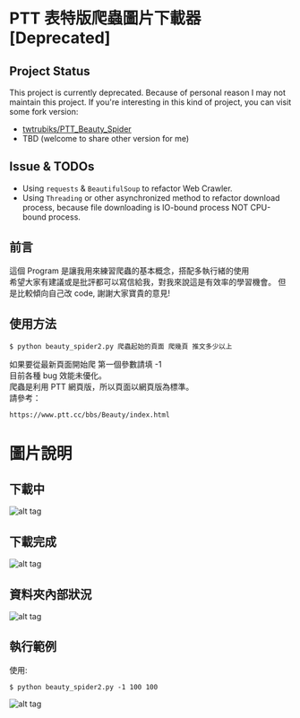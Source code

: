 # PTT 表特版爬蟲圖片下載器[Deprecated]

## Project Status
This project is currently deprecated. Because of personal reason I may not maintain this project. If you're interesting in this kind of project, you can visit some fork version:

- [twtrubiks/PTT_Beauty_Spider](https://github.com/twtrubiks/PTT_Beauty_Spider)
- TBD (welcome to share other version for me)


## Issue & TODOs
- Using `requests` & `BeautifulSoup` to refactor Web Crawler.
- Using `Threading` or other asynchronized method to refactor download process, because file downloading is IO-bound process NOT CPU-bound process.


## 前言
這個 Program 是讓我用來練習爬蟲的基本概念，搭配多執行緒的使用 <br>
希望大家有建議或是批評都可以寫信給我，對我來說這是有效率的學習機會。
但是比較傾向自己改 code, 謝謝大家寶貴的意見! <br>

## 使用方法
```
$ python beauty_spider2.py 爬蟲起始的頁面 爬幾頁 推文多少以上 
```
如果要從最新頁面開始爬 第一個參數請填 -1 <br>
目前各種 bug 效能未優化。<br>
爬蟲是利用 PTT 網頁版，所以頁面以網頁版為標準。<br>
請參考： <br>
```
https://www.ptt.cc/bbs/Beauty/index.html
```

# 圖片說明
## 下載中
![alt tag](http://i.imgur.com/RoFrilx.jpg)<br>
## 下載完成
![alt tag](http://i.imgur.com/tLwYbj2.png) <br>
## 資料夾內部狀況
![alt tag](http://i.imgur.com/hu8MyIf.png) <br>
## 執行範例 
使用:
``` 
$ python beauty_spider2.py -1 100 100
```
![alt tag](http://i.imgur.com/xlkhW8B.png)
